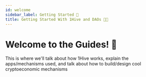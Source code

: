 ```yaml
---
id: welcome
sidebar_label: Getting Started 🐝
title: Getting Started With 1Hive and DAOs 🐝🦅
---
```


# Welcome to the Guides! 🐝

This is where we'll talk about how 1Hive works, explain the apps/mechanisms used, and talk about how to build/design cool cryptoeconomic mechanisms
